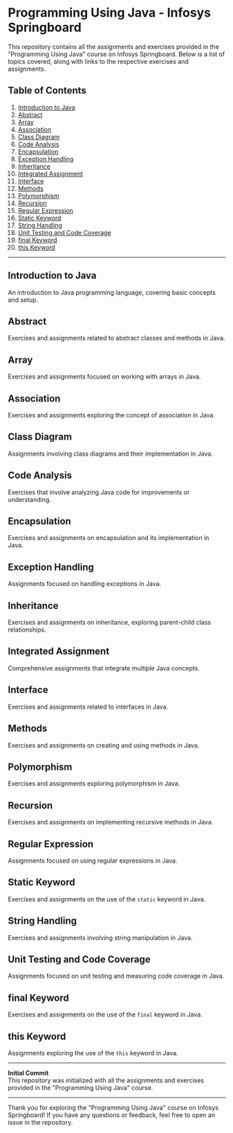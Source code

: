 # Programming Using Java - Infosys Springboard

This repository contains all the assignments and exercises provided in the "Programming Using Java" course on Infosys Springboard. Below is a list of topics covered, along with links to the respective exercises and assignments.

## Table of Contents

1. [Introduction to Java](#introduction-to-java)
2. [Abstract](#abstract)
3. [Array](#array)
4. [Association](#association)
5. [Class Diagram](#class-diagram)
6. [Code Analysis](#code-analysis)
7. [Encapsulation](#encapsulation)
8. [Exception Handling](#exception-handling)
9. [Inheritance](#inheritance)
10. [Integrated Assignment](#integrated-assignment)
11. [Interface](#interface)
12. [Methods](#methods)
13. [Polymorphism](#polymorphism)
14. [Recursion](#recursion)
15. [Regular Expression](#regular-expression)
16. [Static Keyword](#static-keyword)
17. [String Handling](#string-handling)
18. [Unit Testing and Code Coverage](#unit-testing-and-code-coverage)
19. [final Keyword](#final-keyword)
20. [this Keyword](#this-keyword)

---

## Introduction to Java
An introduction to Java programming language, covering basic concepts and setup.

## Abstract
Exercises and assignments related to abstract classes and methods in Java.

## Array
Exercises and assignments focused on working with arrays in Java.

## Association
Exercises and assignments exploring the concept of association in Java.

## Class Diagram
Assignments involving class diagrams and their implementation in Java.

## Code Analysis
Exercises that involve analyzing Java code for improvements or understanding.

## Encapsulation
Exercises and assignments on encapsulation and its implementation in Java.

## Exception Handling
Assignments focused on handling exceptions in Java.

## Inheritance
Exercises and assignments on inheritance, exploring parent-child class relationships.

## Integrated Assignment
Comprehensive assignments that integrate multiple Java concepts.

## Interface
Exercises and assignments related to interfaces in Java.

## Methods
Exercises and assignments on creating and using methods in Java.

## Polymorphism
Exercises and assignments exploring polymorphism in Java.

## Recursion
Exercises and assignments on implementing recursive methods in Java.

## Regular Expression
Assignments focused on using regular expressions in Java.

## Static Keyword
Exercises and assignments on the use of the `static` keyword in Java.

## String Handling
Exercises and assignments involving string manipulation in Java.

## Unit Testing and Code Coverage
Assignments focused on unit testing and measuring code coverage in Java.

## final Keyword
Exercises and assignments on the use of the `final` keyword in Java.

## this Keyword
Assignments exploring the use of the `this` keyword in Java.

---

**Initial Commit**  
This repository was initialized with all the assignments and exercises provided in the "Programming Using Java" course.

---

Thank you for exploring the "Programming Using Java" course on Infosys Springboard! If you have any questions or feedback, feel free to open an issue in the repository.
